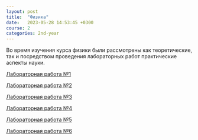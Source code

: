 ```yaml
---
layout: post
title:  "Физика"
date:   2023-05-28 14:53:45 +0300
course: 2
categories: 2nd-year
---
```

 
Во время изучения курса физики были рассмотрены как теоретические, так и посредством проведения лабораторных работ практические аспекты науки.

<div>
    <p><a href="https://drive.google.com/file/d/1R7Y8hWWuXyvyoRRiGpS4VwhEYjKMj0CL/view?usp=sharing">Лабораторная работа №1</a></p>
    <p><a href="https://drive.google.com/file/d/1K-0QSh4if-X35bNLVTKICIfZQvnBgaRF/view?usp=sharing">Лабораторная работа №2</a></p>
    <p><a href="https://drive.google.com/file/d/1B96fbmPZObC0AfkUqspHqxHitlBB6Dcu/view?usp=sharing">Лабораторная работа №3</a></p>
    <p><a href="https://drive.google.com/file/d/10-EH7nuAWzYkUXUeiCPvR7wnwaqFkvRS/view?usp=sharing">Лабораторная работа №4</a></p>
    <p><a href="https://drive.google.com/file/d/1ps_RXt3Wa9iGpuldS2ssEUg6KdhXWZa7/view?usp=sharing">Лабораторная работа №5</a></p>
    <p><a href="https://drive.google.com/file/d/1VBHapygpFLQop7OFtZfL0hyVz6EovRFL/view?usp=sharing">Лабораторная работа №6</a></p>
<div>